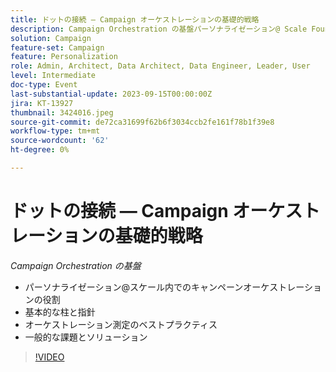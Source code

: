 ```yaml
---
title: ドットの接続 — Campaign オーケストレーションの基礎的戦略
description: Campaign Orchestration の基盤パーソナライゼーション@ Scale Foundational Pillers & Guiding Principles オーケストレーション測定のベストプラクティス一般的な課題とソリューション内での Campaign Orchestration の役割
solution: Campaign
feature-set: Campaign
feature: Personalization
role: Admin, Architect, Data Architect, Data Engineer, Leader, User
level: Intermediate
doc-type: Event
last-substantial-update: 2023-09-15T00:00:00Z
jira: KT-13927
thumbnail: 3424016.jpeg
source-git-commit: de72ca31699f62b6f3034ccb2fe161f78b1f39e8
workflow-type: tm+mt
source-wordcount: '62'
ht-degree: 0%

---
```



# ドットの接続 — Campaign オーケストレーションの基礎的戦略

*Campaign Orchestration の基盤*

* パーソナライゼーション@スケール内でのキャンペーンオーケストレーションの役割
* 基本的な柱と指針
* オーケストレーション測定のベストプラクティス
* 一般的な課題とソリューション

>[!VIDEO](https://video.tv.adobe.com/v/3424016/?learn=on)
